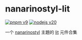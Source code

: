 # nanarinostyl-lit

[![pnpm v9](https://img.shields.io/badge/maintained%20with-pnpm%209.0-cc00ff.svg?style=for-the-badge&logo=pnpm)](https://pnpm.io/)
[![nodejs v20](https://img.shields.io/badge/Node.js-v20.17.0-026e00.svg?style=for-the-badge&logo=nodedotjs)](https://nodejs.org/)

一个 [nanarinostyl](https://nanarino.github.io/nanarinostyl/) 主題的 [lit](https://lit.dev/) 元件合集


